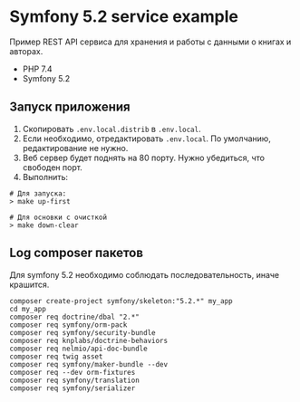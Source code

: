 # Symfony 5.2 service example

Пример REST API сервиса для хранения и работы с данными о книгах и авторах.

- PHP 7.4
- Symfony 5.2

## Запуск приложения

1. Скопировать `.env.local.distrib` в `.env.local`.
2. Если необходимо, отредактировать `.env.local`. По умолчанию, редактирование не нужно.
3. Веб сервер будет поднять на 80 порту. Нужно убедиться, что свободен порт.
4. Выполнить:
```
# Для запуска:
> make up-first

# Для основки с очисткой
> make down-clear
```

## Log composer пакетов

Для symfony 5.2 необходимо соблюдать последовательность, иначе крашится.

```
composer create-project symfony/skeleton:"5.2.*" my_app
cd my_app
composer req doctrine/dbal "2.*"
composer req symfony/orm-pack
composer req symfony/security-bundle
composer req knplabs/doctrine-behaviors
composer req nelmio/api-doc-bundle
composer req twig asset
composer req symfony/maker-bundle --dev
composer req --dev orm-fixtures
composer req symfony/translation
composer req symfony/serializer
```
